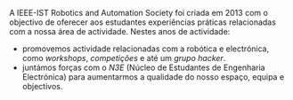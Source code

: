 A IEEE-IST Robotics and Automation Society foi criada em 2013 com o objectivo de oferecer aos estudantes experiências práticas relacionadas com a nossa área de actividade.
Nestes anos de actividade:

* promovemos actividade relacionadas com a robótica e electrónica, como *workshops*, *competições* e até um *grupo hacker*.
* juntámos forças com o *N3E* (Núcleo de Estudantes de Engenharia Electrónica) para aumentarmos a qualidade do nosso espaço, equipa e objectivos. 
